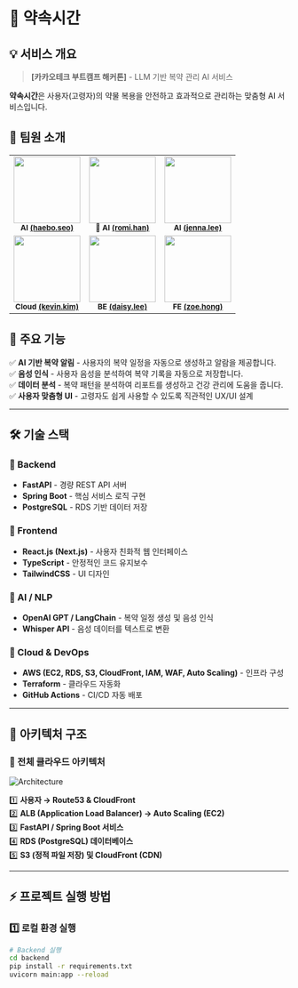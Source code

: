 # 💊 약속시간

## 💡 서비스 개요
> **[카카오테크 부트캠프 해커톤]** - LLM 기반 복약 관리 AI 서비스    

**약속시간**은 사용자(고령자)의 약물 복용을 안전하고 효과적으로 관리하는 맞춤형 AI 서비스입니다.

## 👥 팀원 소개
<table>
  <tbody>
    <tr>
      <td align="center"><img src="https://avatars.githubusercontent.com/u/141610719?v=4" width="120px;" alt=""/><br /><sub><b>AI <a href="https://github.com/haebo9">(haebo.seo)</a></b></sub><br /></td>
      <td align="center"><img src="https://avatars.githubusercontent.com/u/195836355?v=4" width="120px;" alt=""/><br /><sub><b>👑 AI <a href="https://github.com/r0mmmy">(romi.han)</a></b></sub><br /></td>
      <td align="center"><img src="https://avatars.githubusercontent.com/u/80756039?v=4" width="120px;" alt=""/><br /><sub><b>AI <a href="https://github.com/leejiyeonnn">(jenna.lee)</a></b></sub><br /></td>
     <tr/>
      <td align="center"><img src="https://avatars.githubusercontent.com/u/97009289?v=4" width="120px;" alt=""/><br /><sub><b>Cloud <a href="https://github.com/hdh985">(kevin.kim)</a></b></sub><br /></td>
      <td align="center"><img src="https://avatars.githubusercontent.com/u/87990439?v=4" width="120px;" alt=""/><br /><sub><b>BE <a href="https://github.com/zzeon9">(daisy.lee)</a></b></sub><br /></td>
      <td align="center"><img src="https://avatars.githubusercontent.com/u/81545875?v=4" width="120px;" alt=""/><br /><sub><b>FE <a href="https://github.com/chulsu0012">(zoe.hong)</a></b></sub><br /></td>
    </tr>
  </tbody>
</table>

## **🚀 주요 기능**  
✅ **AI 기반 복약 알림** - 사용자의 복약 일정을 자동으로 생성하고 알람을 제공합니다.  
✅ **음성 인식** - 사용자 음성을 분석하여 복약 기록을 자동으로 저장합니다.  
✅ **데이터 분석** - 복약 패턴을 분석하여 리포트를 생성하고 건강 관리에 도움을 줍니다.  
✅ **사용자 맞춤형 UI** - 고령자도 쉽게 사용할 수 있도록 직관적인 UX/UI 설계  

---

## **🛠 기술 스택**  
### **📌 Backend**
- **FastAPI** - 경량 REST API 서버
- **Spring Boot** - 핵심 서비스 로직 구현  
- **PostgreSQL** - RDS 기반 데이터 저장  

### **📌 Frontend**
- **React.js (Next.js)** - 사용자 친화적 웹 인터페이스  
- **TypeScript** - 안정적인 코드 유지보수  
- **TailwindCSS** - UI 디자인  

### **📌 AI / NLP**
- **OpenAI GPT / LangChain** - 복약 일정 생성 및 음성 인식  
- **Whisper API** - 음성 데이터를 텍스트로 변환  

### **📌 Cloud & DevOps**
- **AWS (EC2, RDS, S3, CloudFront, IAM, WAF, Auto Scaling)** - 인프라 구성  
- **Terraform** - 클라우드 자동화  
- **GitHub Actions** - CI/CD 자동 배포  

---

## **📡 아키텍처 구조**
### **🔹 전체 클라우드 아키텍처**
![Architecture](https://github.com/.github/profile/ProjectArchitecture.png)  

1️⃣ **사용자 → Route53 & CloudFront**  
2️⃣ **ALB (Application Load Balancer) → Auto Scaling (EC2)**  
3️⃣ **FastAPI / Spring Boot 서비스**  
4️⃣ **RDS (PostgreSQL) 데이터베이스**  
5️⃣ **S3 (정적 파일 저장) 및 CloudFront (CDN)**  

---

## **⚡ 프로젝트 실행 방법**
### **1️⃣ 로컬 환경 실행**
```bash
# Backend 실행
cd backend
pip install -r requirements.txt
uvicorn main:app --reload
